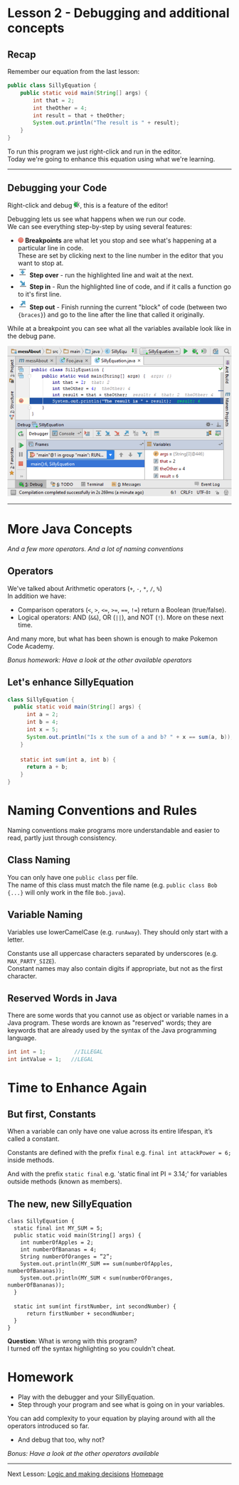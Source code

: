 # Lesson 2 - Debugging and additional concepts

## Recap
Remember our equation from the last lesson:
```java
public class SillyEquation {
    public static void main(String[] args) {
        int that = 2;
        int theOther = 4;
        int result = that + theOther;
        System.out.println("The result is " + result);
    }
}
```
To run this program we just right-click and run in the editor.  
Today we're going to enhance this equation using what we're learning.

---
## Debugging your Code
Right-click and debug ![debug](assets/intellij/debug.png), this is a feature of the editor!

Debugging lets us see what happens when we run our code.  
We can see everything step-by-step by using several features:
* ![breakpoint](assets/intellij/db_set_breakpoint.png) **Breakpoints** are what let you stop and see what's happening at a particular line in code.  
These are set by clicking next to the line number in the editor that you want to stop at.
* ![step over](assets/intellij/frames_step_over.png) **Step over** - run the highlighted line and wait at the next.
* ![step in](assets/intellij/frames_step_into.png) **Step in** - Run the highlighted line of code, and if it calls a function go to it's first line.
* ![step out](assets/intellij/frames_step_out.png) **Step out** - Finish running the current "block" of code (between two `{braces}`) and go to the line after the line that called it originally.

While at a breakpoint you can see what all the variables available look like in the debug pane.

![debugging example](assets/intellij/debugging.png)

---
# More Java Concepts
*And a few more operators. And a lot of naming conventions*

## Operators
We've talked about Arithmetic operators (`+`, `-`, `*`, `/`, `%`)  
In addition we have:
* Comparison operators (`<`, `>`, `<=`, `>=`, `==`, `!=`) return a  Boolean (true/false).
* Logical operators: AND (`&&`), OR (`||`), and NOT (`!`).
More on these next time.

And many more, but what has been shown is enough to make Pokemon Code Academy.

*Bonus homework: Have a look at the other available operators*

## Let's enhance SillyEquation
```java
class SillyEquation {
  public static void main(String[] args) {
      int a = 2;
      int b = 4;
      int x = 5;
      System.out.println("Is x the sum of a and b? " + x == sum(a, b));
    }

    static int sum(int a, int b) {
      return a + b;
    }
}
```

# Naming Conventions and Rules
Naming conventions make programs more understandable and easier to read, partly just through consistency.

## Class Naming
You can only have one `public class` per file.  
The name of this class must match the file name (e.g. `public class Bob {...}` will only work in the file `Bob.java`).

## Variable Naming

Variables use lowerCamelCase (e.g. `runAway`). They should only start with a letter.

Constants use all uppercase characters separated by underscores (e.g. `MAX_PARTY_SIZE`).  
Constant names may also contain digits if appropriate, but not as the first character.

## Reserved Words in Java
There are some words that you cannot use as object or variable names in a Java program. These words are known as "reserved" words; they are keywords that are already used by the syntax of the Java programming language.

```java
int int = 1; 	     //ILLEGAL		
int intValue = 1; 	//LEGAL
```

# Time to Enhance Again
## But first, Constants
When a variable can only have one value across its entire lifespan, it’s called a constant.

Constants are defined with the prefix `final` e.g. `final int attackPower = 6;` inside methods.

And with the prefix `static final` e.g. 'static final int PI = 3.14;' for variables outside methods (known as members).

## The new, new SillyEquation
```
class SillyEquation {
  static final int MY_SUM = 5;
  public static void main(String[] args) {
    int numberOfApples = 2;
    int numberOfBananas = 4;
    String numberOfOranges = ”2”;
    System.out.println(MY_SUM == sum(numberOfApples, numberOfBananas));
    System.out.println(MY_SUM < sum(numberOfOranges, numberOfBananas));
  }

  static int sum(int firstNumber, int secondNumber) {
      return firstNumber + secondNumber;
  }
}
```
**Question**: What is wrong with this program?  
I turned off the syntax highlighting so you couldn't cheat.

# Homework
* Play with the debugger and your SillyEquation.
* Step through your program and see what is going on in your variables.

You can add complexity to your equation by playing around with all the operators introduced so far.
* And debug that too, why not?

*Bonus: Have a look at the other operators available*

---
Next Lesson: [Logic and making decisions](lesson3.md)
[Homepage](index.md)
